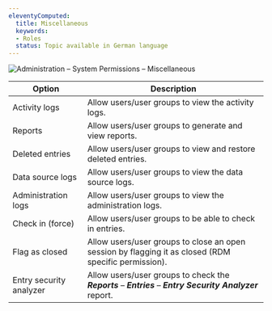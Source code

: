 ```yaml
---
eleventyComputed:
  title: Miscellaneous
  keywords:
  - Roles
  status: Topic available in German language
---
```

![Administration – System Permissions – Miscellaneous](https://webdevolutions.azureedge.net/docs/en/server/ServerOp0062.png)

| Option                  | Description                                                                                                |
|-------------------------|------------------------------------------------------------------------------------------------------------|
| Activity logs           | Allow users/user groups to view the activity logs.                                                         |
| Reports                 | Allow users/user groups to generate and view reports.                                                      |
| Deleted entries         | Allow users/user groups to view and restore deleted entries.                                               |
| Data source logs        | Allow users/user groups to view the data source logs.                                                      |
| Administration logs     | Allow users/user groups to view the administration logs.                                                   |
| Check in (force)        | Allow users/user groups to be able to check in entries.                                                    |
| Flag as closed          | Allow users/user groups to close an open session by flagging it as closed (RDM specific permission).       |
| Entry security analyzer | Allow users/user groups to check the ***Reports*** – ***Entries*** – ***Entry Security Analyzer*** report. |
